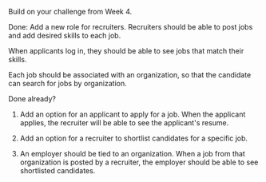 Build on your challenge from Week 4. 

Done: Add a new role for recruiters. Recruiters should be able to post jobs and add desired skills to each job.

When applicants log in, they should be able to see jobs that match their skills. 

Each job should be associated with an organization, so that the candidate can search for jobs by organization. 

Done already? 

1. Add an option for an applicant to apply for a job. When the applicant applies, the recruiter will be able to see the applicant's resume. 

2. Add an option for a recruiter to shortlist candidates for a specific job.

3. An employer should be tied to an organization. When a job from that organization is posted by a recruiter, the employer should be able to see shortlisted candidates. 